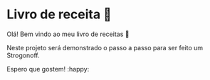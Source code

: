 # Livro de receita :chicken: #

Olá! Bem vindo ao meu livro de receitas :rabbit:



Neste projeto será demonstrado o passo a passo para ser feito um Strogonoff.

Espero que gostem! :happy:
